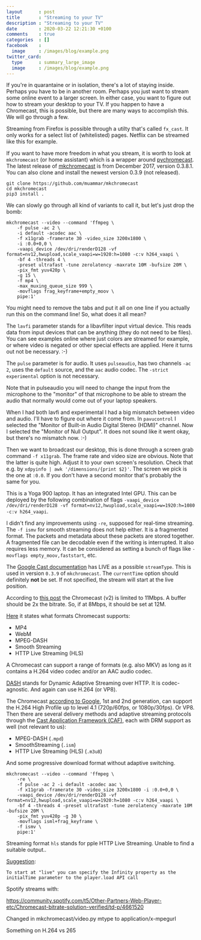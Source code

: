 ```yaml
---
layout      : post
title       : "Streaming to your TV"
description : "Streaming to your TV"
date        : 2020-03-22 12:21:30 +0100
comments    : true
categories  : []
facebook    :
  image     : /images/blog/example.png
twitter_card:
  type      : summary_large_image
  image     : /images/blog/example.png
---
```


If you're in quarantaine or in isolation, there's a lot of staying inside. Perhaps you have to be in another room.
Perhaps you just want to stream some online event to a larger screen. In either case, you want to figure out how
to stream your desktop to your TV. If you happen to have a Chromecast, this is possible, but there are many ways to
accomplish this. We will go through a few.

<!--more-->

Streaming from Firefox is possible through a utilty that's called `fx_cast`. It only works for a select list of (whitelisted)
pages. Netflix can be streamed like this for example.

If you want to have more freedom in what you stream, it is worth to look at `mkchromecast` (or home assistant) which
is a wrapper around [pychromecast](https://github.com/balloob/pychromecast). The latest release of [mkchromecast](https://github.com/muammar/mkchromecast)
is from December 2017, version 0.3.8.1. You can also clone and install the newest version 0.3.9 (not released).

```
git clone https://github.com/muammar/mkchromecast
cd mkchromecast
pip3 install .
```

We can slowly go through all kind of variants to call it, but let's just drop the bomb:

```
mkchromecast --video --command 'ffmpeg \
	-f pulse -ac 2 \
	-i default -acodec aac \
	-f x11grab -framerate 30 -video_size 3200x1800 \
	-i :0.0+0,0 \
	-vaapi_device /dev/dri/renderD128 -vf format=nv12,hwupload,scale_vaapi=w=1920:h=1080 -c:v h264_vaapi \
	-bf 4 -threads 4 \
	-preset ultrafast -tune zerolatency -maxrate 10M -bufsize 20M \
	-pix_fmt yuv420p \
	-g 15 \
	-f mp4 \
	-max_muxing_queue_size 999 \
	-movflags frag_keyframe+empty_moov \
	pipe:1'
```

You might need to remove the tabs and put it all on one line if you actually run this on the command line! So, what
does it all mean?

The `lavfi` parameter stands for a libavfilter input virtual device. This reads data from input devices that can be
anything (they do not need to be files). You can see examples online where just colors are streamed for example, or
where video is negated or other special effects are applied. Here it turns out not be necessary. :-) 

The `pulse` parameter is for audio. It uses `pulseaudio`, has two channels `-ac 2`, uses the `default` source, and the
`aac` audio codec. The `-strict experimental` option is not necessary.

Note that in pulseaudio you will need to change the input from the microphone to the "monitor" of that microphone to
be able to stream the audio that normally would come out of your laptop speakers.

When I had both lavfi and experimental I had a big mismatch between video and audio. I'll have to figure out where it
come from. In `pavucontrol` I selected the "Monitor of Built-in Audio Digital Stereo (HDMI)" channel. Now I selected the
"Monitor of Null Output". It does not sound like it went okay, but there's no mismatch now. :-)

Then we want to broadcast our desktop, this is done through a screen grab command `-f x11grab`. The frame rate and
video size are obvious. Note that the latter is quite high. Adjust it to your own screen's resolution. Check that
e.g. by `xdpyinfo | awk '/dimensions/{print $2}'`. The screen we pick is the one at `:0.0`. If you don't have a
second monitor that's probably the same for you.

This is a Yoga 900 laptop. It has an integrated Intel GPU. This can be deployed by the following combination of flags
`-vaapi_device /dev/dri/renderD128 -vf format=nv12,hwupload,scale_vaapi=w=1920:h=1080 -c:v h264_vaapi`. 

I didn't find any improvements using `-re`, supposed for real-time streaming. The `-f ismv` for smooth streaming does
not help either. It is a fragmented format. The packets and metadata about these packets are stored together. A
fragmented file can be decodable even if the writing is interrupted. It also requires less memory. It can be considered
as setting a bunch of flags like `-movflags empty_moov,faststart`, etc.


The [Google Cast documentation](https://developers.google.com/cast/docs/reference/messages#MediaData) has LIVE as a
possible `streamType`. This is used in version `0.3.9` of `mkchromecast`. The `currentTime` option should definitely
**not** be set. If not specified, the stream will start at the live position.

According to [this post](https://www.reddit.com/r/PleX/comments/b768ym/pretranscoding_question_best_ffmpeg_settings_for/)
the Chromecast (v2) is limited to 11Mbps. A buffer should be 2x the bitrate. So, if at 8Mbps, it should be set at 12M.

[Here](https://www.videosolo.com/tutorials/chromecast-mkv.html) it states what formats Chromecast supports:

* MP4
* WebM
* MPEG-DASH
* Smooth Streaming
* HTTP Live Streaming (HLS) 

A Chromecast can support a range of formats (e.g. also MKV) as long as it contains a H.264 video codec and/or an
AAC audio codec.

[DASH](https://en.wikipedia.org/wiki/Dynamic_Adaptive_Streaming_over_HTTP) stands for Dynamic Adaptive Streaming over
HTTP. It is codec-agnostic. And again can use H.264 (or VP8). 

The Chromecast [according to Google](https://developers.google.com/cast/docs/media), 1st and 2nd generation, can 
support the H.264 High Profile up to level 4.1 (720p/60fps, or 1080p/30fps). Or VP8. Then there are several delivery
methods and adaptive streaming protocols through the [Cast Application Framework (CAF)](https://developers.google.com/cast/docs/caf_receiver),
each with DRM support as well (not relevant to us):

* MPEG-DASH (`.mpd`)
* SmoothStreaming (`.ism`)
* HTTP Live Streaming (HLS) (`.m3u8`)

And some progressive download format without adaptive switching.


```
mkchromecast --video --command 'ffmpeg \
	-re \
	-f pulse -ac 2 -i default -acodec aac \
	-f x11grab -framerate 30 -video_size 3200x1800 -i :0.0+0,0 \
	-vaapi_device /dev/dri/renderD128 -vf format=nv12,hwupload,scale_vaapi=w=1920:h=1080 -c:v h264_vaapi \
	-bf 4 -threads 4 -preset ultrafast -tune zerolatency -maxrate 10M -bufsize 20M \
	-pix_fmt yuv420p -g 30 \
	-movflags isml+frag_keyframe \
	-f ismv \
	pipe:1'
```

Streaming format `hls` stands for pple HTTP Live Streaming. Unable to find a suitable output..

[Suggestion](https://developers.google.com/cast/v2/mpl_player#cors):

    To start at "live" you can specify the Infinity property as the initialTime parameter to the player.load API call

Spotify streams with:

https://community.spotify.com/t5/Other-Partners-Web-Player-etc/Chromecast-bitrate-solution-verified/td-p/4661520


Changed in mkchromecast/video.py mtype to application/x-mpegurl

Something on H.264 vs 265
